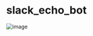 # slack_echo_bot

![image](https://user-images.githubusercontent.com/11763113/69113481-76bb2500-0ac6-11ea-8684-f7b8a9005aa6.png)
